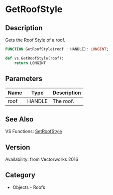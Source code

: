 # GetRoofStyle

## Description
Gets the Roof Style of a roof.

```pascal
FUNCTION GetRoofStyle(roof : HANDLE): LONGINT;
```

```python
def vs.GetRoofStyle(roof):
    return LONGINT
```

## Parameters
|Name|Type|Description|
|---|---|---|
|roof|HANDLE|The roof.|

## See Also
VS Functions:
[SetRoofStyle](SetRoofStyle.md)

## Version
Availability: from Vectorworks 2016

## Category
* Objects - Roofs

